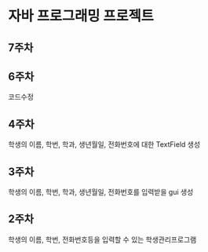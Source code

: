 # 자바 프로그래밍 프로젝트
## 7주차

## 6주차
코드수정

## 4주차
학생의 이름, 학번, 학과, 생년월일, 전화번호에 대한 TextField 생성

## 3주차
학생의 이름, 학번, 학과, 생년월일, 전화번호를 입력받을 gui 생성


## 2주차
학생의 이름, 학번, 전화번호등을 입력할 수 있는 학생관리프로그램
